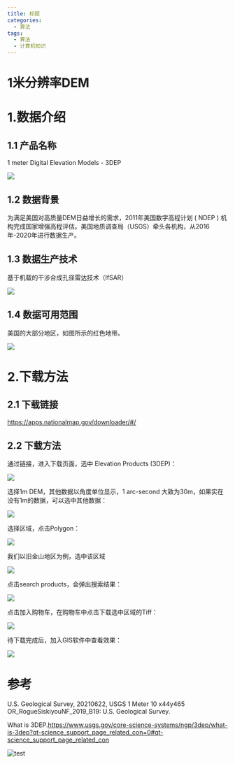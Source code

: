 ```yaml
---
title: 标题
categories:
  - 算法
tags:
  - 算法
  - 计算机知识
---
```


# 1米分辨率DEM

# 1.数据介绍

## 1.1 产品名称

1 meter Digital Elevation Models  - 3DEP

![](https://gitee.com/kitmyfaceplease/image_upload/raw/master/image/20211120192022.png)

## 1.2 数据背景

为满足美国对高质量DEM日益增长的需求，2011年美国数字高程计划 ( NDEP ) 机构完成国家增强高程评估。美国地质调查局（USGS）牵头各机构，从2016年-2020年进行数据生产。

## 1.3 数据生产技术

基于机载的干涉合成孔径雷达技术（IfSAR）

![](https://gitee.com/kitmyfaceplease/image_upload/raw/master/image/20211120203433.png)

## 1.4 数据可用范围

美国的大部分地区，如图所示的红色地带。

![](https://gitee.com/kitmyfaceplease/image_upload/raw/master/image/20211120185340.png)

# 2.下载方法

## 2.1 下载链接

https://apps.nationalmap.gov/downloader/#/

## 2.2 下载方法

通过链接，进入下载页面，选中 Elevation Products (3DEP)：

![](https://gitee.com/kitmyfaceplease/image_upload/raw/master/image/20211120200200.png)

选择1m DEM，其他数据以角度单位显示，1 arc-second 大致为30m，如果实在没有1m的数据，可以选中其他数据：

![](https://gitee.com/kitmyfaceplease/image_upload/raw/master/image/20211120200304.png)

选择区域，点击Polygon：

![](https://gitee.com/kitmyfaceplease/image_upload/raw/master/image/20211120200539.png)

我们以旧金山地区为例，选中该区域

![](https://gitee.com/kitmyfaceplease/image_upload/raw/master/image/20211120200640.png)

点击search products，会弹出搜索结果：

![](https://gitee.com/kitmyfaceplease/image_upload/raw/master/image/20211120200914.png)

点击加入购物车，在购物车中点击下载选中区域的Tiff：

![](https://gitee.com/kitmyfaceplease/image_upload/raw/master/image/20211120201012.png)

待下载完成后，加入GIS软件中查看效果：

![](https://gitee.com/kitmyfaceplease/image_upload/raw/master/image/20211120201648.png)



# 参考

U.S. Geological Survey, 20210622, USGS 1 Meter 10 x44y465 OR_RogueSiskiyouNF_2019_B19: U.S. Geological Survey.

What is 3DEP.https://www.usgs.gov/core-science-systems/ngp/3dep/what-is-3dep?qt-science_support_page_related_con=0#qt-science_support_page_related_con

![test](/imgs/user/test.png)
